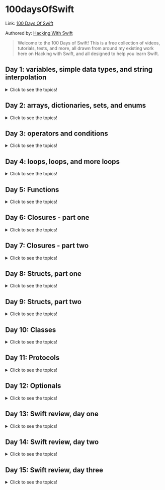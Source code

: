 
# 100daysOfSwift
Link: 
[100 Days Of Swift](https://www.hackingwithswift.com/100)

Authored by:
[Hacking With Swift](https://www.hackingwithswift.com)

> Welcome to the 100 Days of Swift! This is a free collection of videos, tutorials, tests, and more, all drawn from around my existing work here on Hacking with Swift, and all designed to help you learn Swift.

## Day 1: variables, simple data types, and string interpolation
<details>
  <summary>Click to see the topics!</summary>
  
 - Variables
 - String and Integers
 - Multi-line Strings
 - Doubles and Booleans
 - String Interpolation
 - Constants
 - Type annotations
</details>
 
## Day 2: arrays, dictionaries, sets, and enums
<details>
  <summary>Click to see the topics!</summary>

   - Arrays
   - Sets
   - Tuples
   - Arrays vs Sets vs Tuples
   - Dictionaries
   - Dictionary default values
   - Creating empty collections
   - Enumarations
   - Enum associated values
   - Enum raw values
</details>

## Day 3: operators and conditions
 <details>
  <summary>Click to see the topics!</summary>
  
   - Arithmetic Operators
   - Operator overloading
   - Compound assignment operators
   - Comparison operators
   - Conditions
   - Combining conditions
   - The ternary operator
   - Switch statements
   - Range operators
</details>

## Day 4: loops, loops, and more loops
  <details>
  <summary>Click to see the topics!</summary>
  
   - For loop
   - While loop
   - Repeat loop
   - Exiting loops
   - Exiting multiple loops
   - Skipping items
   - Infinite loops
</details>

## Day 5: Functions
  <details>
  <summary>Click to see the topics!</summary>
  
   - Writing functions
   - Accepting parameters
   - Returning values
   - Parameter labels
   - Omitting parameter labels
   - Default parameters
   - Variadic functions
   - Writing throwing functions
   - Running throwing functions
   - inout parameters
</details>

## Day 6: Closures - part one
  <details>
  <summary>Click to see the topics!</summary>
  
   - Creating basic closures
   - Accepting parameters in a closure
   - Returning values from a closure
   - Closures as parameters
   - Trailing closure syntax
</details>

## Day 7: Closures - part two
  <details>
  <summary>Click to see the topics!</summary>
  
   - Using closures as parameters when they accept parameters
   - Using closures as parameters when they return values
   - Shorthand parameter names
   - Closures with multiple parameters
   - Returning closures from functions
   - Capturing values
</details>

## Day 8: Structs, part one
  <details>
  <summary>Click to see the topics!</summary>
  
   - Creating your own structs
   - Computed properties
   - Property observers
   - Methods
   - Mutating methods
   - Properties and methods of strings
   - Properties and methods of arrays
</details>

## Day 9: Structs, part two
  <details>
  <summary>Click to see the topics!</summary>
  
   - Initializers
   - Referring to the current instance
   - Lazy properties
   - Static properties and methods
   - Access control
</details>

## Day 10: Classes
  <details>
  <summary>Click to see the topics!</summary>
  
   - Creating your own classes
   - Class inheritance
   - Overriding methods
   - Final classes
   - Copying objects
   - Deinitializers
   - Mutability
</details>

## Day 11: Protocols
  <details>
  <summary>Click to see the topics!</summary>
  
   - Protocols
   - Protocol inheritance
   - Extensions
   - Protocol extensions
   - Protocol-oriented programming
</details>

## Day 12: Optionals
  <details>
  <summary>Click to see the topics!</summary>
  
   - Handling missing data
   - Unwrapping optionals
   - Unwrapping with guard
   - Force unwrapping
   - Implicitly unwrapped optionals
   - Nil coalescing
   - Optional chaining
   - Optinional try
   - Failable initializers
   - Typecasting
</details>

## Day 13: Swift review, day one
  <details>
  <summary>Click to see the topics!</summary>
  
   - Variables and constants
   - Types of Data
   - Operators
   - String interpolation
   - Arrays
   - Dictionaries
   - Conditional statements
   - Loops
   - Switch case
</details>

## Day 14: Swift review, day two
  <details>
  <summary>Click to see the topics!</summary>
  
   - Functions
   - Optionals
   - Optional chaining
   - Enumerations
   - Structs
   - Classes
   
</details>

## Day 15: Swift review, day three
  <details>
  <summary>Click to see the topics!</summary>
  
   - Properties
   - Static properties and methods
   - Access control
   - Polymorphism and typecasting
   - Closures

</details>

